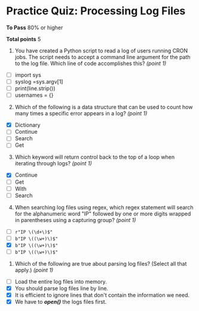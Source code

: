 # Practice Quiz: Processing Log Files

__To Pass__ 80% or higher

__Total points__ 5

1. You have created a Python script to read a log of users running CRON jobs. The script needs to accept a command line argument for the path to the log file. Which line of code accomplishes this? _(point 1)_
- [ ] import sys
- [ ] syslog =sys.argv[1]
- [ ] print(line.strip())
- [ ] usernames = {}

2. Which of the following is a data structure that can be used to count how many times a specific error appears in a log? _(point 1)_
- [x] Dictionary
- [ ] Continue
- [ ] Search
- [ ] Get

3. Which keyword will return control back to the top of a loop when iterating through logs? _(point 1)_
- [x] Continue
- [ ] Get
- [ ] With
- [ ] Search

4. When searching log files using regex, which regex statement will search for the alphanumeric word "IP" followed by one or more digits wrapped in parentheses using a capturing group? _(point 1)_
- [ ] `r"IP \(\d+\)$"`
- [ ] `b"IP \((\w+)\)$"`
- [x] `b"IP \((\w+)\)$"`
- [ ] `b"IP \((\w+)\)$"`

1. Which of the following are true about parsing log files? (Select all that apply.) _(point 1)_
- [ ] Load the entire log files into memory.
- [x] You should parse log files line by line.
- [x] It is efficient to ignore lines that don't contain the information we need.
- [x] We have to ___open()___ the logs files first.
